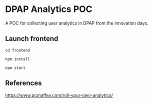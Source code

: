 # DPAP Analytics POC

A POC for collecting user analytics in DPAP from the innovation days.

## Launch frontend

    cd frontend

    npm install

    npm start

## References

https://www.pcmaffey.com/roll-your-own-analytics/
